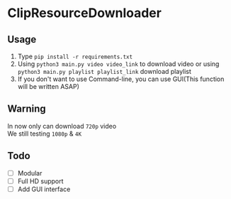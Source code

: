 # ClipResourceDownloader

## Usage

1. Type `pip install -r requirements.txt`
2. Using `python3 main.py video video_link` to download video or using `python3 main.py playlist playlist_link` download playlist
3. If you don't want to use Command-line, you can use GUI(This function will be written ASAP)

## Warning
In now only can download `720p` video  
We still testing `1080p` & `4K`

## Todo
- [ ] Modular
- [ ] Full HD support
- [ ] Add GUI interface
